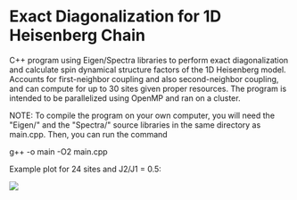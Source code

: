 # Exact Diagonalization for 1D Heisenberg Chain
C++ program using Eigen/Spectra libraries to perform exact diagonalization and calculate spin dynamical structure factors of the 1D Heisenberg model.
Accounts for first-neighbor coupling and also second-neighbor coupling, and can compute for up to 30 sites given proper resources.
The program is intended to be parallelized using OpenMP and ran on a cluster.

NOTE: To compile the program on your own computer, you will need the "Eigen/" and the "Spectra/" source libraries in the same directory as main.cpp. Then, you can run the command

g++ -o main -O2 main.cpp

Example plot for 24 sites and J2/J1 = 0.5:

<img src="https://raw.githubusercontent.com/shreyas03varude/EDiagHeisenbergChain/main/example.png">

